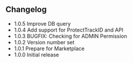 ## Changelog

* 1.0.5 Improve DB query
* 1.0.4 Add support for ProtectTrackID and API
* 1.0.3 BUGFIX: Checking for ADMIN Permission
* 1.0.2 Version number set
* 1.0.1 Prepare for Marketplace
* 1.0.0 Initial release
